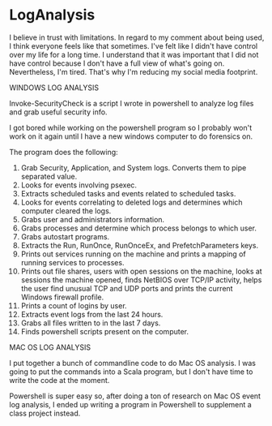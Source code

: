 # LogAnalysis

I believe in trust with limitations. In regard to my comment about being used, I think everyone feels like that sometimes. I've felt like I didn't have control over my life for a long time. I understand that it was important that I did not have control because I don't have a full view of what's going on. Nevertheless, I'm tired. That's why I'm reducing my social media footprint. 

WINDOWS LOG ANALYSIS 

Invoke-SecurityCheck is a script I wrote in powershell to analyze log files and grab useful security info. 

I got bored while working on the powershell program so I probably won't work on it again until I have 
a new windows computer to do forensics on.

The program does the following:

1. Grab Security, Application, and System logs. Converts them to pipe separated value. 
2. Looks for events involving psexec.
3. Extracts scheduled tasks and events related to scheduled tasks.
4. Looks for events correlating to deleted logs and determines which computer cleared the
logs.
5. Grabs user and administrators information.
6. Grabs processes and determine which process belongs to which user.
7. Grabs autostart programs.
8. Extracts the Run, RunOnce, RunOnceEx, and PrefetchParameters keys.
9. Prints out services running on the machine and prints a mapping of running services to
processes.
10. Prints out file shares, users with open sessions on the machine, looks at sessions the
machine opened, finds NetBIOS over TCP/IP activity, helps the user find unusual TCP and
UDP ports and prints the current Windows firewall profile.
11. Prints a count of logins by user.
12. Extracts event logs from the last 24 hours.
13. Grabs all files written to in the last 7 days.
14. Finds powershell scripts present on the computer.

MAC OS LOG ANALYSIS

I put together a bunch of commandline code to do Mac OS analysis. I was going to put the commands into 
a Scala program, but I don't have time to write the code at the moment. 

Powershell is super easy so, after doing a ton of research on Mac OS event log analysis, I ended up
writing a program in Powershell to supplement a class project instead.
